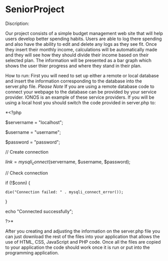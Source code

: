 # SeniorProject
Discription:

Our project consists of a simple budget management web site that will help users develop better spending habits. Users are able to log there spending and also have the ability to edit and delete any logs as they see fit. Once they insert their monthly income, calculations will be automatically made and they will see how they should divide their income based on their selected plan. The information will be presented as a bar graph which shows the user thier progress and where they stand in their plan.

How to run:
First you will need to set up either a remote or local database and insert the information corresponding to the database into the server.php file.
*Please Note* 
If you are using a remote database code to connect your webpage to the database can be provided by your service provider. IONOS is an example of these service providers.
If you will be using a local host you should switch the code provided in server.php to:

*<?php

  $servername = "localhost";

  $username = "username";

  $password = "password";


  // Create connection

  $link = mysqli_connect($servername, $username, $password);


  // Check connection

  if (!$conn) {

    die("Connection failed: " . mysqli_connect_error());

  }

  echo "Connected successfully";

?>*

After you creating and adjusting the information on the server.php file you can just download the rest of the files into your application that allows the use of HTML, CSS, JavaScript and PHP code. Once all the files are copied to your application the code should work once it is run or put into the programming application.

